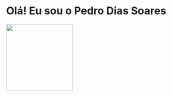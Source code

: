 # Olá! Eu sou o Pedro Dias Soares

<div>
  <img height="180em" src="https://github-readme-stats.vercel.app/api?username=pedrinndias&show_icons=true&theme=great-gatsby&include_all_commits=true&count_private=true" />
  
</div>
